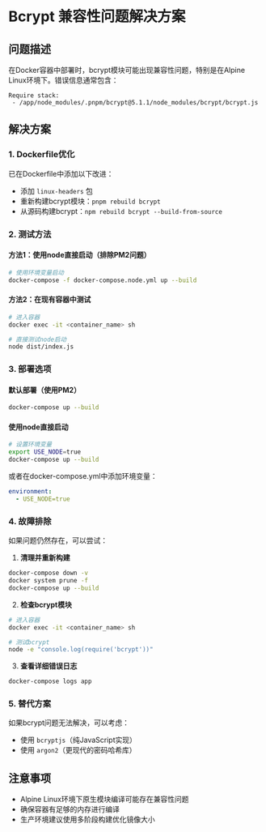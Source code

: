 # Bcrypt 兼容性问题解决方案

## 问题描述
在Docker容器中部署时，bcrypt模块可能出现兼容性问题，特别是在Alpine Linux环境下。错误信息通常包含：
```
Require stack: 
 - /app/node_modules/.pnpm/bcrypt@5.1.1/node_modules/bcrypt/bcrypt.js
```

## 解决方案

### 1. Dockerfile优化
已在Dockerfile中添加以下改进：
- 添加 `linux-headers` 包
- 重新构建bcrypt模块：`pnpm rebuild bcrypt`
- 从源码构建bcrypt：`npm rebuild bcrypt --build-from-source`

### 2. 测试方法

#### 方法1：使用node直接启动（排除PM2问题）
```bash
# 使用环境变量启动
docker-compose -f docker-compose.node.yml up --build
```

#### 方法2：在现有容器中测试
```bash
# 进入容器
docker exec -it <container_name> sh

# 直接测试node启动
node dist/index.js
```

### 3. 部署选项

#### 默认部署（使用PM2）
```bash
docker-compose up --build
```

#### 使用node直接启动
```bash
# 设置环境变量
export USE_NODE=true
docker-compose up --build
```

或者在docker-compose.yml中添加环境变量：
```yaml
environment:
  - USE_NODE=true
```

### 4. 故障排除

如果问题仍然存在，可以尝试：

1. **清理并重新构建**
```bash
docker-compose down -v
docker system prune -f
docker-compose up --build
```

2. **检查bcrypt模块**
```bash
# 进入容器
docker exec -it <container_name> sh

# 测试bcrypt
node -e "console.log(require('bcrypt'))"
```

3. **查看详细错误日志**
```bash
docker-compose logs app
```

### 5. 替代方案

如果bcrypt问题无法解决，可以考虑：
- 使用 `bcryptjs`（纯JavaScript实现）
- 使用 `argon2`（更现代的密码哈希库）

## 注意事项

- Alpine Linux环境下原生模块编译可能存在兼容性问题
- 确保容器有足够的内存进行编译
- 生产环境建议使用多阶段构建优化镜像大小